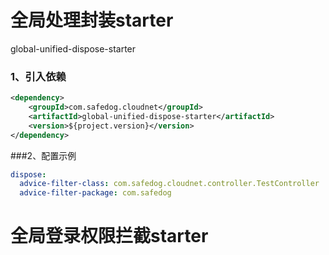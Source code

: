 # 全局处理封装starter
global-unified-dispose-starter

### 1、引入依赖
```xml
<dependency>
    <groupId>com.safedog.cloudnet</groupId>
    <artifactId>global-unified-dispose-starter</artifactId>
    <version>${project.version}</version>
</dependency>
```

###2、配置示例

```yaml
dispose:
  advice-filter-class: com.safedog.cloudnet.controller.TestController
  advice-filter-package: com.safedog
```

# 全局登录权限拦截starter
